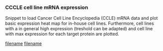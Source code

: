 ### CCCLE cell line mRNA expression

Snippet to load Cancer Cell Line Encyclopedia (CCLE) mRNA data and plot basic expression heat map for in-house cell lines. Furthermore, cell lines with a in general high expression (treshold can be adapted) and cell line with max expression for each target protein are plotted.

[filename](ccle_mRNA_heatmap.Rmd ':include :type=.markdown')
[filename](ccle_mRNA_heatmap.html ':include :.html')
